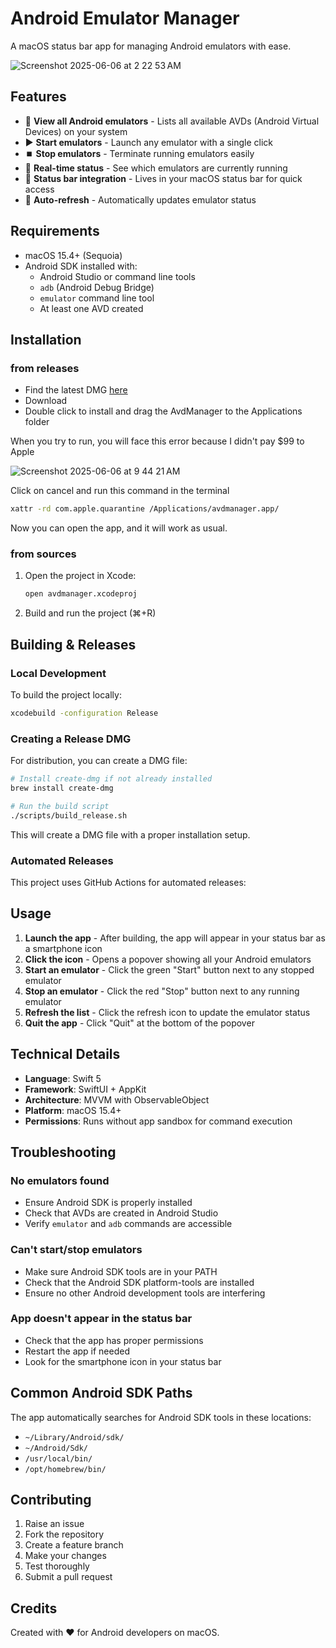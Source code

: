 # Android Emulator Manager

A macOS status bar app for managing Android emulators with ease.

![Screenshot 2025-06-06 at 2 22 53 AM](https://github.com/user-attachments/assets/4fc69a8e-ee4f-48db-b488-92edfe1fdd50)


## Features

- 📱 **View all Android emulators** - Lists all available AVDs (Android Virtual Devices) on your system
- ▶️ **Start emulators** - Launch any emulator with a single click
- ⏹️ **Stop emulators** - Terminate running emulators easily
- 🔄 **Real-time status** - See which emulators are currently running
- 🎯 **Status bar integration** - Lives in your macOS status bar for quick access
- 🔄 **Auto-refresh** - Automatically updates emulator status

## Requirements

- macOS 15.4+ (Sequoia)
- Android SDK installed with:
  - Android Studio or command line tools
  - `adb` (Android Debug Bridge)
  - `emulator` command line tool
  - At least one AVD created

## Installation

### from releases 

- Find the latest DMG [here](https://github.com/prudhvir3ddy/AvdManager-MacOS/releases)
- Download
- Double click to install and drag the AvdManager to the Applications folder

When you try to run, you will face this error because I didn't pay $99 to Apple

![Screenshot 2025-06-06 at 9 44 21 AM](https://github.com/user-attachments/assets/ed252708-8819-45d5-805d-734596d6840b)

Click on cancel and run this command in the terminal 

```bash
xattr -rd com.apple.quarantine /Applications/avdmanager.app/
```

Now you can open the app, and it will work as usual.


### from sources

1. Open the project in Xcode:
   ```bash
   open avdmanager.xcodeproj
   ```

2. Build and run the project (⌘+R)

## Building & Releases

### Local Development

To build the project locally:

```bash
xcodebuild -configuration Release
```

### Creating a Release DMG

For distribution, you can create a DMG file:

```bash
# Install create-dmg if not already installed
brew install create-dmg

# Run the build script
./scripts/build_release.sh
```

This will create a DMG file with a proper installation setup.

### Automated Releases

This project uses GitHub Actions for automated releases:

## Usage

1. **Launch the app** - After building, the app will appear in your status bar as a smartphone icon
2. **Click the icon** - Opens a popover showing all your Android emulators
3. **Start an emulator** - Click the green "Start" button next to any stopped emulator
4. **Stop an emulator** - Click the red "Stop" button next to any running emulator
5. **Refresh the list** - Click the refresh icon to update the emulator status
6. **Quit the app** - Click "Quit" at the bottom of the popover

## Technical Details

- **Language**: Swift 5
- **Framework**: SwiftUI + AppKit
- **Architecture**: MVVM with ObservableObject
- **Platform**: macOS 15.4+
- **Permissions**: Runs without app sandbox for command execution

## Troubleshooting

### No emulators found
- Ensure Android SDK is properly installed
- Check that AVDs are created in Android Studio
- Verify `emulator` and `adb` commands are accessible

### Can't start/stop emulators
- Make sure Android SDK tools are in your PATH
- Check that the Android SDK platform-tools are installed
- Ensure no other Android development tools are interfering

### App doesn't appear in the status bar
- Check that the app has proper permissions
- Restart the app if needed
- Look for the smartphone icon in your status bar

## Common Android SDK Paths

The app automatically searches for Android SDK tools in these locations:
- `~/Library/Android/sdk/`
- `~/Android/Sdk/`
- `/usr/local/bin/`
- `/opt/homebrew/bin/`

## Contributing

1. Raise an issue
2. Fork the repository
3. Create a feature branch
4. Make your changes
5. Test thoroughly
6. Submit a pull request

## Credits

Created with ❤️ for Android developers on macOS. 
